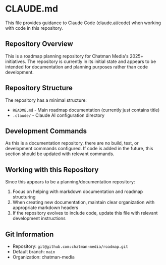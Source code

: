 # CLAUDE.md

This file provides guidance to Claude Code (claude.ai/code) when working with code in this repository.

## Repository Overview

This is a roadmap planning repository for Chatman Media's 2025+ initiatives. The repository is currently in its initial state and appears to be intended for documentation and planning purposes rather than code development.

## Repository Structure

The repository has a minimal structure:
- `README.md` - Main roadmap documentation (currently just contains title)
- `.claude/` - Claude AI configuration directory

## Development Commands

As this is a documentation repository, there are no build, test, or development commands configured. If code is added in the future, this section should be updated with relevant commands.

## Working with this Repository

Since this appears to be a planning/documentation repository:
1. Focus on helping with markdown documentation and roadmap structuring
2. When creating new documentation, maintain clear organization with appropriate markdown headers
3. If the repository evolves to include code, update this file with relevant development instructions

## Git Information

- Repository: `git@github.com:chatman-media/roadmap.git`
- Default branch: `main`
- Organization: chatman-media